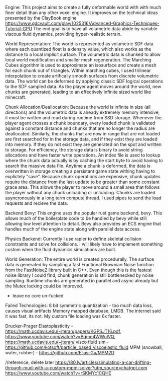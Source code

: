 Engine:
    This project aims to create a fully deformable world with with much finer detail than any other voxel engine.
    It improves on the technical ideas presented by the ClayBook engine https://www.gdcvault.com/play/1025316/Advanced-Graphics-Techniques-Tutorial-GPU
    The end goal is to have all volumetric data abide by variable viscous fluid dynamics, providing hyper-realistic terrain. 

World Representation:
    The world is represented as volumetric SDF data where each quantized float is a density value, which also works as the distance to a local implicit surface.
    The volumetric data is chunked to allow local world modification and smaller mesh regeneration.
    The Marching Cubes algorithm is used to approximate an isosurface and create a mesh for each chunk out of triangles. 
    Within marching cubes, I used trilinear interpolation to create artifically smooth surfaces from discrete volumetric data.
    The world can be deformed by applying classic SDF logical operations to the SDF sampled data.
    As the player agent moves around the world, new chunks are generated, leading to an effectively infinite sized world like minecraft. 

Chunk Allocation/Deallocation:
    Because the world is infinite in size (all directions) and the volumetric data is already extremely memory intensive, it must be written and read during runtime from SSD storage. 
    Whenever the player agent crosses a chunk boundary, every loaded chunk is validated against a constant distance and chunks that are no longer the radius are deallocated.
    Similarly, the chunks that are now in range that are not loaded are first searched for in the storage data, and if they exist they are loaded into memory.
    If they do not exist they are generated on the spot and written to storage. 
    For efficiency, the storage data is binary to avoid string allocations and have faster write operations. 
    An index file is used to lookup where the chunk data actually is by caching the start byte to avoid having to search the massive data file. 
    Anytime a chunk is deformed, the data is overwritten in storage creating a persistant game state withing having to explictely "save".
    Because chunk operations are expensive, chunk updates require the distance from the last update to be greater than some constant grace area.
    This allows the player to move around a small area that follows the player without any chunk unloading or unloading. 
    Chunks are loaded asyncronously in a long term compute thread. I used pipes to send the load requests and recieve the data. 

Backend Bevy:
    This engine uses the popular rust game backend, bevy. This allows much of the boilerplate code to be handled by bevy while still allowing low level attention to detail. 
    Bevy also provides an ECS engine that handles much of the engine state along with parallel data access.

Physics Backend:
    Currently I use rapier to define skeletal collision constraints and solve for collisions. I will likely have to implement something custom when the fluid dynamics simulations are built.

World Generation:
    The entire world is created procedurally.
    The surface data is generated by sampling a fast Fractional Brownian Noise function from the FastNoise2 library built in C++. Even though this is the fastest noise library I could find, chunk generation is still bottlenecked by noise sampling.
    Runtime chunks are generated in parallel and async already but the Mutex locking could be improved. 

- leave no core un-fucked



Failed Technologies:
    8 bit symmetric quantization - too much data loss, causes visual artifacts
    Memory mapped database, LMDB. The internet said it was fast, its not. My custom file loading was 6x faster. 

Drucker-Prager Elastoplasticity - https://math.ucdavis.edu/~jteran/papers/KGPSJT16.pdf, https://www.youtube.com/watch?v=Bqme4WWuIVQ, https://math.ucdavis.edu/~jteran/
visco fluid sim - https://github.com/kotsoft/particle_based_viscoelastic_fluid
MPM (snowball, water, rubber) - https://github.com/Elias-Gu/MPM2D

//reference, delete later
https://80.lv/articles/simulating-a-car-drifting-through-mud-with-a-custom-mpm-solver?utm_source=chatgpt.com
https://www.youtube.com/watch?v=rSKMYc1CQHE
